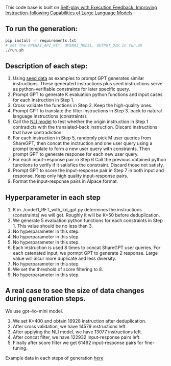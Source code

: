 This code base is built on [Self-play with Execution Feedback: Improving Instruction-following Capabilities of Large Language Models](https://github.com/QwenLM/AutoIF)

## To run the generation:
```bash
pip install -r requirements.txt
# set the OPENAI_API_KEY, OPENAI_MODEL, OUTPUT_DIR in run.sh
./run.sh
```

## Description of each step:
1. Using [seed data](./sample_data/seed_ifeval.txt) as examples to prompt GPT generates similar instructions. These generated instructions plus seed instructions serve as python-verifiable constraints for later specific query.
2. Prompt GPT to generate K evaluation python functions and input cases for each instruction in Step 1. 
3. Cross validate the functions in Step 2. Keep the high-quality ones.
4. Prompt GPT to translate the filter instructions in Step 3. back to natural language instructions (constraints).
5. Call the [NLI model](https://huggingface.co/MoritzLaurer/mDeBERTa-v3-base-xnli-multilingual-nli-2mil7) to test whether the origin instruction in Step 1 contradicts with the translated-back instruction. Discard instructions that have contradiction.
6. For each instruction in Step 5, randomly pick M user queries from ShareGPT, then concat the inctruction and one user query using a prompt template to form a new user query with constraints. Then prompt GPT to generate response for each new user query.
7. For each input-response pair in Step 6 Call the previous obtained python functions to verify if it satisfies the constraint. Discard those not satisfy.
8. Prompt GPT to score the input-response pair in Step 7 in both input and response. Keep only high quality input-response pairs.
9. Format the input-response pairs in Alpace format.

## Hyperparameter in each step
1. K in ./code/1_RFT_with_kd_gpt.py determines the instructions (constraints) we will get. Roughly it will be K*50 before deduplication.
2. We generate 5 evaluation python functions for each constraints in Step 1. This value should be no less than 3.
3. No hyperparameter in this step.
4. No hyperparameter in this step.
5. No hyperparameter in this step.
6. Each instruction is used 8 times to concat ShareGPT user queries. For each catenated input, we pormpt GPT to generate 2 response. Large value will incur more duplicate and less diversity.
7. No hyperparameter in this step.
8. We set the threshold of score filtering to 8.
9. No hyperparameter in this step.

## A real case to see the size of data changes during generation steps.
We use gpt-4o-mini model.
1. We set K=400 and obtain 16928 instruction after deduplication.
3. After cross validation, we have 14579 instructions left.
5. After applying the NLI model, we have 13077 instructions left.
7. After concat filter, we have 122932 input-response pairs left.
9. Finally after score filter we get 61492 input-response pairs for fine-tuning.

Example data in each steps of generation [here](./generation_example)